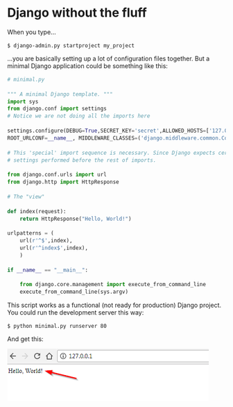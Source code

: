 Django without the fluff
========================
When you type...
```
$ django-admin.py startproject my_project
```
...you are basically setting up a lot of configuration files together. But a minimal Django application could be something like this:

```python
# minimal.py

""" A minimal Django template. """
import sys
from django.conf import settings 
# Notice we are not doing all the imports here

settings.configure(DEBUG=True,SECRET_KEY='secret',ALLOWED_HOSTS=['127.0.0.1','localhost'],
ROOT_URLCONF=__name__, MIDDLEWARE_CLASSES=('django.middleware.common.CommonMiddleware',),)

# This 'special' import sequence is necessary. Since Django expects certain
# settings performed before the rest of imports. 

from django.conf.urls import url
from django.http import HttpResponse

# The "view"

def index(request):
    return HttpResponse("Hello, World!")
    
urlpatterns = (
    url(r'^$',index),
    url(r'^index$',index),
    )

if __name__ == "__main__":

    from django.core.management import execute_from_command_line
    execute_from_command_line(sys.argv)
```

This script works as a functional (not ready for production) Django project. You could run the development server this way:
```
$ python minimal.py runserver 80
```
And get this:


![Django Minimal](https://raw.githubusercontent.com/herreriasjose/Django_minimal_template/master/django_minimal.png)
